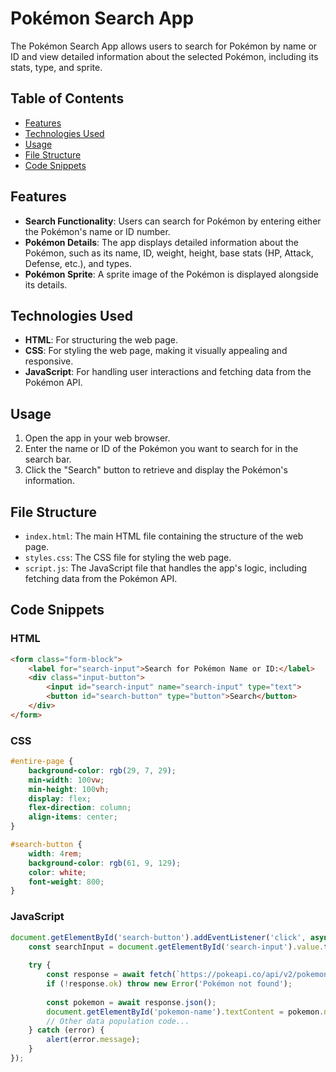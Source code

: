 # Pokémon Search App

The Pokémon Search App allows users to search for Pokémon by name or ID and view detailed information about the selected Pokémon, including its stats, type, and sprite.

## Table of Contents

- [Features](#features)
- [Technologies Used](#technologies-used)
- [Usage](#usage)
- [File Structure](#file-structure)
- [Code Snippets](#code-snippets)

## Features

- **Search Functionality**: Users can search for Pokémon by entering either the Pokémon's name or ID number.
- **Pokémon Details**: The app displays detailed information about the Pokémon, such as its name, ID, weight, height, base stats (HP, Attack, Defense, etc.), and types.
- **Pokémon Sprite**: A sprite image of the Pokémon is displayed alongside its details.

## Technologies Used

- **HTML**: For structuring the web page.
- **CSS**: For styling the web page, making it visually appealing and responsive.
- **JavaScript**: For handling user interactions and fetching data from the Pokémon API.

## Usage

1. Open the app in your web browser.
2. Enter the name or ID of the Pokémon you want to search for in the search bar.
3. Click the "Search" button to retrieve and display the Pokémon's information.

## File Structure

- `index.html`: The main HTML file containing the structure of the web page.
- `styles.css`: The CSS file for styling the web page.
- `script.js`: The JavaScript file that handles the app's logic, including fetching data from the Pokémon API.

## Code Snippets

### HTML

```html
<form class="form-block">
    <label for="search-input">Search for Pokémon Name or ID:</label>
    <div class="input-button">
        <input id="search-input" name="search-input" type="text">
        <button id="search-button" type="button">Search</button>
    </div>
</form>
```

### CSS

```css
#entire-page {
    background-color: rgb(29, 7, 29);
    min-width: 100vw;
    min-height: 100vh;
    display: flex;
    flex-direction: column;
    align-items: center;
}

#search-button {
    width: 4rem;
    background-color: rgb(61, 9, 129);
    color: white;
    font-weight: 800;
}
```

### JavaScript

```javascript
document.getElementById('search-button').addEventListener('click', async () => {
    const searchInput = document.getElementById('search-input').value.trim();
    
    try {
        const response = await fetch(`https://pokeapi.co/api/v2/pokemon/${searchInput.toLowerCase()}`);
        if (!response.ok) throw new Error('Pokémon not found');
        
        const pokemon = await response.json();
        document.getElementById('pokemon-name').textContent = pokemon.name.toUpperCase();
        // Other data population code...
    } catch (error) {
        alert(error.message);
    }
});
```
